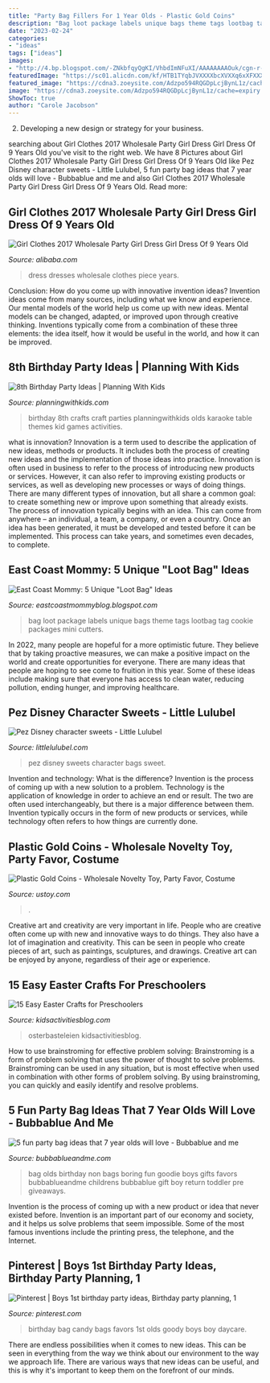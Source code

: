 ```yaml
---
title: "Party Bag Fillers For 1 Year Olds - Plastic Gold Coins"
description: "Bag loot package labels unique bags theme tags lootbag tag cookie packages mini cutters"
date: "2023-02-24"
categories:
- "ideas"
tags: ["ideas"]
images:
- "http://4.bp.blogspot.com/-ZNkbfqyQgKI/VhbdImNFuXI/AAAAAAAAOuk/cgn-r-ViPqY/s1600/lootbag_1.jpg"
featuredImage: "https://sc01.alicdn.com/kf/HTB1TYqbJVXXXXbcXVXXq6xXFXXXQ/221796755/HTB1TYqbJVXXXXbcXVXXq6xXFXXXQ.jpg"
featured_image: "https://cdna3.zoeysite.com/Adzpo594RQGDpLcjBynL1z/cache=expiry:31536000/resize=fit:max,width:1200//auto_image/compress/https://s3.amazonaws.com/zcom-media/sites/a0i0L00000UTMXWQA5/media/catalog/product/5/7/578_003.jpg"
image: "https://cdna3.zoeysite.com/Adzpo594RQGDpLcjBynL1z/cache=expiry:31536000/resize=fit:max,width:1200//auto_image/compress/https://s3.amazonaws.com/zcom-media/sites/a0i0L00000UTMXWQA5/media/catalog/product/5/7/578_003.jpg"
ShowToc: true
author: "Carole Jacobson"
---
```



2. Developing a new design or strategy for your business.

	

		
searching about Girl Clothes 2017 Wholesale Party Girl Dress Girl Dress Of 9 Years Old you've visit to the right web. We have 8 Pictures about Girl Clothes 2017 Wholesale Party Girl Dress Girl Dress Of 9 Years Old like Pez Disney character sweets - Little Lulubel, 5 fun party bag ideas that 7 year olds will love - Bubbablue and me and also Girl Clothes 2017 Wholesale Party Girl Dress Girl Dress Of 9 Years Old. Read more:
		
    
## Girl Clothes 2017 Wholesale Party Girl Dress Girl Dress Of 9 Years Old

<img loading=lazy src="https://sc01.alicdn.com/kf/HTB1TYqbJVXXXXbcXVXXq6xXFXXXQ/221796755/HTB1TYqbJVXXXXbcXVXXq6xXFXXXQ.jpg" onerror="this.onerror=null;this.src='https://tse3.mm.bing.net/th?id=OIP.hCkrJm1ujCsG_0hEDnOFogHaHi&amp;pid=15.1';" alt="Girl Clothes 2017 Wholesale Party Girl Dress Girl Dress Of 9 Years Old">

_Source: alibaba.com_

>dress dresses wholesale clothes piece years. 

	

Conclusion: How do you come up with innovative invention ideas?
Invention ideas come from many sources, including what we know and experience. Our mental models of the world help us come up with new ideas. Mental models can be changed, adapted, or improved upon through creative thinking. Inventions typically come from a combination of these three elements: the idea itself, how it would be useful in the world, and how it can be improved.

    
## 8th Birthday Party Ideas | Planning With Kids

<img loading=lazy src="http://planningwithkids.com/wp-content/2011/12/8th-Birthday-Party-Ideas-main.jpg" onerror="this.onerror=null;this.src='https://tse1.mm.bing.net/th?id=OIP.y115vUuw1H_7a2vHAf8rwQHaGN&amp;pid=15.1';" alt="8th Birthday Party Ideas | Planning With Kids">

_Source: planningwithkids.com_

>birthday 8th crafts craft parties planningwithkids olds karaoke table themes kid games activities. 

	

what is innovation?
Innovation is a term used to describe the application of new ideas, methods or products. It includes both the process of creating new ideas and the implementation of those ideas into practice. Innovation is often used in business to refer to the process of introducing new products or services. However, it can also refer to improving existing products or services, as well as developing new processes or ways of doing things.
There are many different types of innovation, but all share a common goal: to create something new or improve upon something that already exists. The process of innovation typically begins with an idea. This can come from anywhere – an individual, a team, a company, or even a country. Once an idea has been generated, it must be developed and tested before it can be implemented. This process can take years, and sometimes even decades, to complete.

    
## East Coast Mommy: 5 Unique &quot;Loot Bag&quot; Ideas

<img loading=lazy src="http://4.bp.blogspot.com/-ZNkbfqyQgKI/VhbdImNFuXI/AAAAAAAAOuk/cgn-r-ViPqY/s1600/lootbag_1.jpg" onerror="this.onerror=null;this.src='https://tse2.mm.bing.net/th?id=OIP.WDE_BBa_OjoljmCnHa4u6gHaHa&amp;pid=15.1';" alt="East Coast Mommy: 5 Unique &quot;Loot Bag&quot; Ideas">

_Source: eastcoastmommyblog.blogspot.com_

>bag loot package labels unique bags theme tags lootbag tag cookie packages mini cutters. 

	

In 2022, many people are hopeful for a more optimistic future. They believe that by taking proactive measures, we can make a positive impact on the world and create opportunities for everyone. There are many ideas that people are hoping to see come to fruition in this year. Some of these ideas include making sure that everyone has access to clean water, reducing pollution, ending hunger, and improving healthcare.

    
## Pez Disney Character Sweets - Little Lulubel

<img loading=lazy src="https://www.littlelulubel.com/getattachment/Products/Party-Bags/Sweet-Shop/Pez-Disney-character-sweets/pezclubhousechraracters_800x800.jpg.aspx" onerror="this.onerror=null;this.src='https://tse4.mm.bing.net/th?id=OIP.fbKjSDBAbsUd8oaSihPKRgHaHa&amp;pid=15.1';" alt="Pez Disney character sweets - Little Lulubel">

_Source: littlelulubel.com_

>pez disney sweets character bags sweet. 

	

Invention and technology: What is the difference?
Invention is the process of coming up with a new solution to a problem. Technology is the application of knowledge in order to achieve an end or result. The two are often used interchangeably, but there is a major difference between them. Invention typically occurs in the form of new products or services, while technology often refers to how things are currently done.

    
## Plastic Gold Coins - Wholesale Novelty Toy, Party Favor, Costume

<img loading=lazy src="https://cdna3.zoeysite.com/Adzpo594RQGDpLcjBynL1z/cache=expiry:31536000/resize=fit:max,width:1200//auto_image/compress/https://s3.amazonaws.com/zcom-media/sites/a0i0L00000UTMXWQA5/media/catalog/product/5/7/578_003.jpg" onerror="this.onerror=null;this.src='https://tse2.mm.bing.net/th?id=OIP.xAdcMztNfUxndpbiTeh9_wHaHa&amp;pid=15.1';" alt="Plastic Gold Coins - Wholesale Novelty Toy, Party Favor, Costume">

_Source: ustoy.com_

>. 

	

Creative art and creativity are very important in life. People who are creative often come up with new and innovative ways to do things. They also have a lot of imagination and creativity. This can be seen in people who create pieces of art, such as paintings, sculptures, and drawings. Creative art can be enjoyed by anyone, regardless of their age or experience.

    
## 15 Easy Easter Crafts For Preschoolers

<img loading=lazy src="https://kidsactivitiesblog.com/wp-content/uploads/2014/03/Easter-Craft-Collage.png" onerror="this.onerror=null;this.src='https://tse1.mm.bing.net/th?id=OIP.-pKZLRQJDLuTbEW14K2CPgHaKX&amp;pid=15.1';" alt="15 Easy Easter Crafts for Preschoolers">

_Source: kidsactivitiesblog.com_

>osterbasteleien kidsactivitiesblog. 

	

How to use brainstroming for effective problem solving:
Brainstroming is a form of problem solving that uses the power of thought to solve problems. Brainstroming can be used in any situation, but is most effective when used in combination with other forms of problem solving. By using brainstroming, you can quickly and easily identify and resolve problems.

    
## 5 Fun Party Bag Ideas That 7 Year Olds Will Love - Bubbablue And Me

<img loading=lazy src="https://bubbablueandme.com/wp-content/uploads/2016/01/5-non-boring-party-bag-ideas-for-kids-Bubbablue-and-me.jpg" onerror="this.onerror=null;this.src='https://tse2.mm.bing.net/th?id=OIP.gkiNpsQM48hHWf9NdWsl7wHaKo&amp;pid=15.1';" alt="5 fun party bag ideas that 7 year olds will love - Bubbablue and me">

_Source: bubbablueandme.com_

>bag olds birthday non bags boring fun goodie boys gifts favors bubbablueandme childrens bubbablue gift boy return toddler pre giveaways. 

	

Invention is the process of coming up with a new product or idea that never existed before. Invention is an important part of our economy and society, and it helps us solve problems that seem impossible. Some of the most famous inventions include the printing press, the telephone, and the Internet.

    
## Pinterest | Boys 1st Birthday Party Ideas, Birthday Party Planning, 1

<img loading=lazy src="https://i.pinimg.com/originals/f1/37/e5/f137e5e7e00c37e8a85abdfdede0bdfe.jpg" onerror="this.onerror=null;this.src='https://tse2.mm.bing.net/th?id=OIP.QDBNqWQbs7CYuYUGO3uWBgAAAA&amp;pid=15.1';" alt="Pinterest | Boys 1st birthday party ideas, Birthday party planning, 1">

_Source: pinterest.com_

>birthday bag candy bags favors 1st olds goody boys boy daycare. 

	

There are endless possibilities when it comes to new ideas. This can be seen in everything from the way we think about our environment to the way we approach life. There are various ways that new ideas can be useful, and this is why it's important to keep them on the forefront of our minds.

